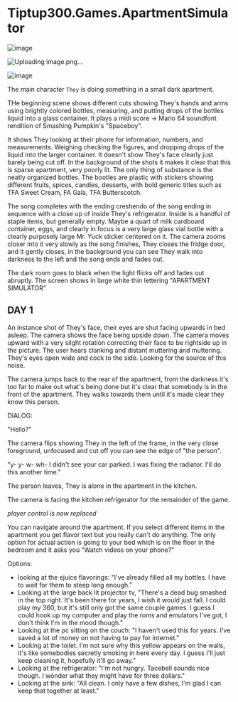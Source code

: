 # Tiptup300.Games.ApartmentSimulator
![image](https://github.com/user-attachments/assets/a883b870-630b-43c8-b670-b9dc54e05c3e)

![Uploading image.png…]()


![image](https://github.com/user-attachments/assets/678c0f6f-0eed-4e23-a451-e1b57e6ed8ce)


The main character `They` is doing something in a small dark apartment. 

THe beginning scene shows different cuts showing They's hands and arms using brightly colored bottles, measuring, and putting drops of the bottles liquid into a glass container. It plays a midi score -> Mario 64 soundfont rendition of Smashing Pumpkin's "Spaceboy". 

It shows They looking at their phone for information, numbers, and measurements. Weighing checking the figures, and dropping drops of the liquid into the larger container. It doesn't show They's face clearly just barely being cut off. In the background of the shots it makes it clear that this is sparse apartment, very poorly lit. The only thing of substance is the neatly organized bottles. The bootles are plastic with stickers showing different fruits, spices, candies, desserts, with bold generic titles such as TFA Sweet Cream, FA Gala, TFA Butterscotch. 

The song completes with the ending creshendo of the song ending in sequence with a close up of inside They's refrigerator. Inside is a handful of staple items, but generally empty. Maybe a quart of milk cardboard container, eggs, and clearly in focus is a very large glass vial bottle with a clearly purposely large Mr. Yuck sticker centered on it. The camera zooms closer into it very slowly as the song finishes, They closes the fridge door, and it gently closes, in the background you can see They walk into darkness to the left and the song ends and fades out. 

The dark room goes to black when the light flicks off and fades out abruptly. The screen shows in large white thin lettering "APARTMENT SIMULATOR"

## DAY 1

An instance shot of They's face, their eyes are shut facing upwards in bed asleep. The camera shows the face being upside down. The camera moves upward with a very silght rotation correcting their face to be rightside up in the picture. The user hears clanking and distant muttering and muttering. They's eyes open wide and cock to the side. Looking for the source of this noise.

The camera jumps back to the rear of the apartment, from the darkness it's too far to make out what's being done but it's clear that somebody is in the front of the apartment. They walks towards them until it's made clear they know this person. 

DIALOG:

"Hello?"

The camera flips showing They in the left of the frame, in the very close foreground, unfocused and cut off you can see the edge of "the person". 

"y- y- w- wh- I didn't see your car parked. I was fixing the radiator. I'll do this another time."

The person leaves, They is alone in the apartment in the kitchen. 

The camera is facing the kitchen refrigerator for the remainder of the game.

*player control is now replaced*

You can navigate around the apartment. If you select different items in the apartment you get flavor text but you really can't do anything. The only option for actual action is going to your bed which is on the floor in the bedroom and it asks you "Watch videos on your phone?"

Options:

* looking at the ejuice flavorings: "I've already filled all my bottles. I have to wait for them to steep long enough."
* Looking at the large back lit projector tv, "There's a dead bug smashed in the top right. It's been there for years, I wish it would just fall. I could play my 360, but it's still only got the same couple games. I guess I could hook up my computer and play the roms and emulators I've got, I don't think I'm in the mood though."
* Looking at the pc sitting on the couch: "I haven't used this for years. I've saved a lot of money on not having to pay for internet."
* Looking at the toilet. I'm not sure why this yellow appears on the walls, it's like somebodies secretly smoking in here every day. I guess I'll just keep cleaning it, hopefully it'll go away."
* Looking at the refrigerator: "I'm not hungry. Tacebell sounds nice though. I wonder what they might have for three dollars."
* Looking at the sink: "All clean. I only have a few dishes, I'm glad I can keep that together at least."


